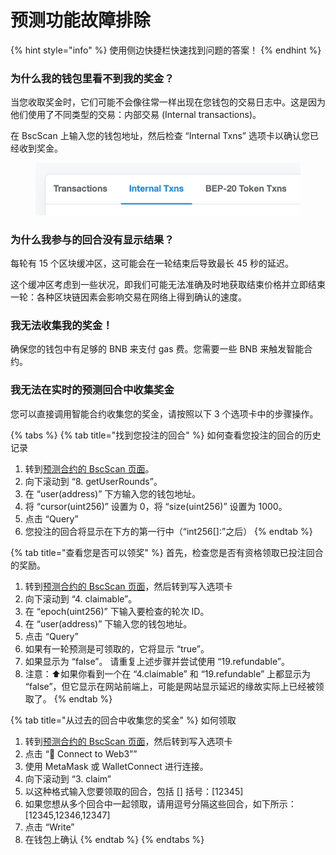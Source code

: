 # 预测功能故障排除

{% hint style="info" %}
使用侧边快捷栏快速找到问题的答案！
{% endhint %}

### 为什么我的钱包里看不到我的奖金？&#x20;

当您收取奖金时，它们可能不会像往常一样出现在您钱包的交易日志中。这是因为他们使用了不同类型的交易：内部交易 (Internal transactions)。&#x20;

在 BscScan 上输入您的钱包地址，然后检查 “Internal Txns” 选项卡以确认您已经收到奖金。

<figure><img src="../../.gitbook/assets/pasted image 0.png" alt=""><figcaption></figcaption></figure>

### 为什么我参与的回合没有显示结果？

每轮有 15 个区块缓冲区，这可能会在一轮结束后导致最长 45 秒的延迟。&#x20;

这个缓冲区考虑到一些状况，即我们可能无法准确及时地获取结束价格并立即结束一轮：各种区块链因素会影响交易在网络上得到确认的速度。&#x20;

### 我无法收集我的奖金！&#x20;

确保您的钱包中有足够的 BNB 来支付 gas 费。您需要一些 BNB 来触发智能合约。&#x20;

### 我无法在实时的预测回合中收集奖金&#x20;

您可以直接调用智能合约收集您的奖金，请按照以下 3 个选项卡中的步骤操作。

{% tabs %}
{% tab title="找到您投注的回合" %}
如何查看您投注的回合的历史记录&#x20;

1. 转到[预测合约的 BscScan 页面](https://bscscan.com/address/0x18b2a687610328590bc8f2e5fedde3b582a49cda#writeContract)。&#x20;
2. 向下滚动到 “8. getUserRounds”。&#x20;
3. 在 “user(address)” 下方输入您的钱包地址。
4. 将 “cursor(uint256)” 设置为 0，将 “size(uint256)” 设置为 1000。&#x20;
5. 点击 “Query”&#x20;
6. 您投注的回合将显示在下方的第一行中（“int256\[]:”之后）
{% endtab %}

{% tab title="查看您是否可以领奖" %}
首先，检查您是否有资格领取已投注回合的奖励。&#x20;

1. 转到[预测合约的 BscScan 页面](https://bscscan.com/address/0x18b2a687610328590bc8f2e5fedde3b582a49cda#writeContract)，然后转到写入选项卡&#x20;
2. 向下滚动到 “4. claimable”。&#x20;
3. 在 “epoch(uint256)” 下输入要检查的轮次 ID。&#x20;
4. 在 “user(address)” 下输入您的钱包地址。&#x20;
5. 点击 “Query”&#x20;
6. 如果有一轮预测是可领取的，它将显示 “true”。&#x20;
7. 如果显示为 “false”。 请重复上述步骤并尝试使用 “19.refundable”。&#x20;
8. 注意：⬆️如果你看到一个在 “4.claimable” 和 “19.refundable” 上都显示为 “false”，但它显示在网站前端上，可能是网站显示延迟的缘故实际上已经被领取了。
{% endtab %}

{% tab title="从过去的回合中收集您的奖金" %}
如何领取&#x20;

1. 转到[预测合约的 BscScan 页面](https://bscscan.com/address/0x18b2a687610328590bc8f2e5fedde3b582a49cda#writeContract)，然后转到写入选项卡&#x20;
2. 点击 “🔴 Connect to Web3””&#x20;
3. 使用 MetaMask 或 WalletConnect 进行连接。&#x20;
4. 向下滚动到 “3. claim”&#x20;
5. 以这种格式输入您要领取的回合，包括 \[] 括号：\[12345]&#x20;
6. 如果您想从多个回合中一起领取，请用逗号分隔这些回合，如下所示：\[12345,12346,12347]&#x20;
7. 点击 “Write”&#x20;
8. 在钱包上确认
{% endtab %}
{% endtabs %}
